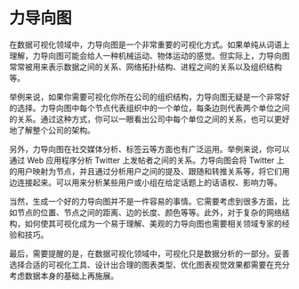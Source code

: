 # 力导向图

在数据可视化领域中，力导向图是一个非常重要的可视化方式。如果单纯从词语上理解，力导向图可能会给人一种机械运动、物体运动的感觉。但实际上，力导向图常常被用来表示数据之间的关系、网络拓扑结构、进程之间的关系以及组织结构等。

举例来说，如果你需要可视化你所在公司的组织结构，力导向图无疑是一个非常好的选择。力导向图中每个节点代表组织中的一个单位，每条边则代表两个单位之间的关系。通过这种方式，你可以一眼看出公司中每个单位之间的关系，也可以更好地了解整个公司的架构。

另外，力导向图在社交媒体分析、标签云等方面也有广泛运用。举例来说，你可以通过 Web 应用程序分析 Twitter 上发帖者之间的关系。力导向图会将 Twitter 上的用户映射为节点，并且通过分析用户之间的提及、跟随和转推关系等，将它们用边连接起来。可以用来分析某些用户或小组在给定话题上的话语权、影响力等。

当然，生成一个好的力导向图并不是一件容易的事情。它需要考虑到很多方面，比如节点的位置、节点之间的距离、边的长度、颜色等等。此外，对于复杂的网络结构，如何使其可视化成为一个易于理解、美观的力导向图也需要相关领域专家的经验和技巧。

最后，需要提醒的是，在数据可视化领域中，可视化只是数据分析的一部分。妥善选择合适的可视化工具、设计出合理的图表类型、优化图表视觉效果都需要在充分考虑数据本身的基础上再施展。
